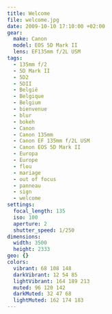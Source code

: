 ```yaml
---
title: Welcome
file: welcome.jpg
date: 2009-10-10 17:10:00 +02:00
gear:
  make: Canon
  model: EOS 5D Mark II
  lens: EF135mm f/2L USM
tags:
  - 135mm f/2
  - 5D Mark II
  - 5D2
  - 5DII
  - België
  - Belgique
  - Belgium
  - bienvenue
  - blur
  - bokeh
  - Canon
  - Canon 135mm
  - Canon EF 135mm f/2L USM
  - Canon EOS 5D Mark II
  - Europa
  - Europe
  - flou
  - mariage
  - out of focus
  - panneau
  - sign
  - welcome
settings:
  focal_length: 135
  iso: 100
  aperture: 2
  shutter_speed: 1/250
dimensions:
  width: 3500
  height: 2333
geo: {}
colors:
  vibrant: 68 108 148
  darkVibrant: 12 54 85
  lightVibrant: 164 189 213
  muted: 96 120 142
  darkMuted: 32 47 68
  lightMuted: 162 174 183
---
```



